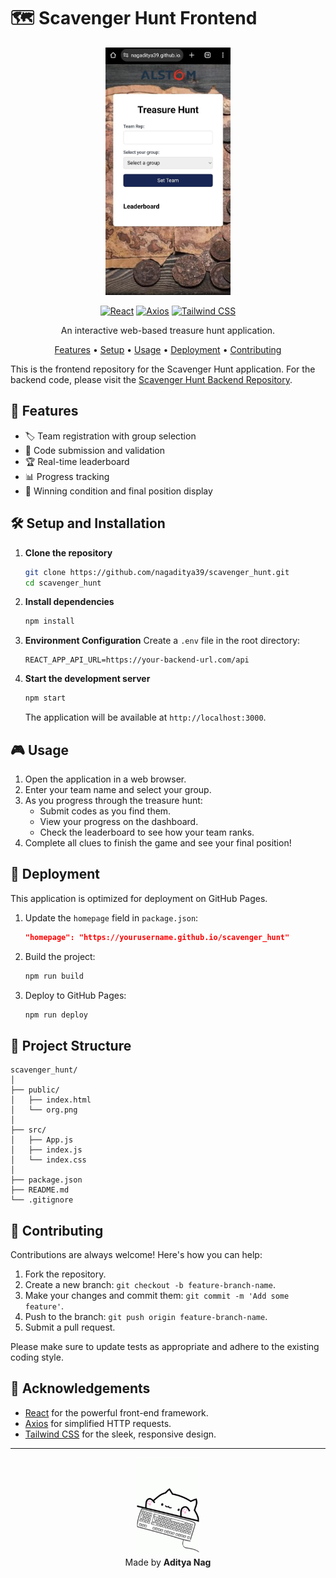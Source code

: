 # 🗺️ Scavenger Hunt Frontend

<div align="center">
<img src="./src/Treasure_hunt.logo.jpg" alt="Scavenger Hunt Logo" width="200" />

[![React](https://img.shields.io/badge/React-20232A?style=for-the-badge&logo=react&logoColor=61DAFB)](https://reactjs.org/)
[![Axios](https://img.shields.io/badge/Axios-5A29E4?style=for-the-badge&logo=axios&logoColor=white)](https://axios-http.com/)
[![Tailwind CSS](https://img.shields.io/badge/Tailwind_CSS-38B2AC?style=for-the-badge&logo=tailwind-css&logoColor=white)](https://tailwindcss.com/)

An interactive web-based treasure hunt application.

[Features](#-features) • [Setup](#%EF%B8%8F-setup-and-installation) • [Usage](#-usage) • [Deployment](#-deployment) • [Contributing](#-contributing)
</div>

This is the frontend repository for the Scavenger Hunt application. For the backend code, please visit the [Scavenger Hunt Backend Repository](https://github.com/nagaditya39/scavenger_hunt_backend).

## 🌟 Features

- 🏷️ Team registration with group selection
- 🔑 Code submission and validation
- 🏆 Real-time leaderboard
- 📊 Progress tracking
- 🎉 Winning condition and final position display

## 🛠️ Setup and Installation

1. **Clone the repository**
   ```bash
   git clone https://github.com/nagaditya39/scavenger_hunt.git
   cd scavenger_hunt
   ```

2. **Install dependencies**
   ```bash
   npm install
   ```

3. **Environment Configuration**
   Create a `.env` file in the root directory:
   ```env
   REACT_APP_API_URL=https://your-backend-url.com/api
   ```

4. **Start the development server**
   ```bash
   npm start
   ```
   The application will be available at `http://localhost:3000`.

## 🎮 Usage

1. Open the application in a web browser.
2. Enter your team name and select your group.
3. As you progress through the treasure hunt:
   - Submit codes as you find them.
   - View your progress on the dashboard.
   - Check the leaderboard to see how your team ranks.
4. Complete all clues to finish the game and see your final position!

## 🚀 Deployment

This application is optimized for deployment on GitHub Pages.

1. Update the `homepage` field in `package.json`:
   ```json
   "homepage": "https://yourusername.github.io/scavenger_hunt"
   ```

2. Build the project:
   ```bash
   npm run build
   ```

3. Deploy to GitHub Pages:
   ```bash
   npm run deploy
   ```

## 🧩 Project Structure

```
scavenger_hunt/
│
├── public/
│   ├── index.html
│   └── org.png
│
├── src/
│   ├── App.js
│   ├── index.js
│   └── index.css
│
├── package.json
├── README.md
└── .gitignore
```

## 🤝 Contributing

Contributions are always welcome! Here's how you can help:

1. Fork the repository.
2. Create a new branch: `git checkout -b feature-branch-name`.
3. Make your changes and commit them: `git commit -m 'Add some feature'`.
4. Push to the branch: `git push origin feature-branch-name`.
5. Submit a pull request.

Please make sure to update tests as appropriate and adhere to the existing coding style.

## 🙏 Acknowledgements

- [React](https://reactjs.org/) for the powerful front-end framework.
- [Axios](https://axios-http.com/) for simplified HTTP requests.
- [Tailwind CSS](https://tailwindcss.com/) for the sleek, responsive design.

---

<div align="center">
<img src="./src/BongoCatTypingGIF.gif" alt="BongoCatTypingGIF" width="100" /><br>
  Made by <strong>Aditya Nag</strong>
</div>
